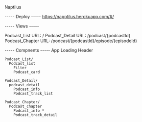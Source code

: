 Naptilus

----- Deploy ----- 
https://napptilus.herokuapp.com/#/

----- Views -----

Podcast_List    URL:​ /
Podcast_Detail  URL:​ /podcast/{podcastId}
Podcast_Chapter URL:​ /podcast/{podcastId}/episode/{episodeId}

----- Compnents ----- App Loading Header

    Podcast_List/
      Podcast_list
        Filter
        Podcast_card

    Podcast_Detail/
      podcast_detail
        Podcast_info
        Podcast_track_list

    Podcast_Chapter/
      Podcast_chapter
        Podcast_info *
        Podcast_track_detail
